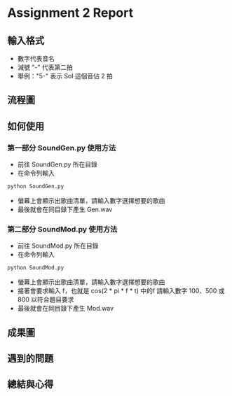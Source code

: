 # Assignment 2 Report

## 輸入格式
+ 數字代表音名
+ 減號 "-" 代表第二拍
+ 舉例："5-" 表示 Sol 這個音佔 2 拍

## 流程圖

## 如何使用
### 第一部分 SoundGen.py 使用方法
+ 前往 SoundGen.py 所在目錄
+ 在命令列輸入 
```Bash
python SoundGen.py
```
+ 螢幕上會顯示出歌曲清單，請輸入數字選擇想要的歌曲
+ 最後就會在同目錄下產生 Gen.wav
### 第二部分 SoundMod.py 使用方法
+ 前往 SoundMod.py 所在目錄
+ 在命令列輸入 
```Bash
python SoundMod.py
```
+ 螢幕上會顯示出歌曲清單，請輸入數字選擇想要的歌曲
+ 接著會要求輸入 f，也就是 cos(2 * pi * f * t) 中的f
    請輸入數字 100、500 或 800 以符合題目要求
+ 最後就會在同目錄下產生 Mod.wav

## 成果圖

## 遇到的問題

## 總結與心得